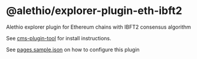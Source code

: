# @alethio/explorer-plugin-eth-ibft2

Alethio explorer plugin for Ethereum chains with IBFT2 consensus algorithm

See [cms-plugin-tool](https://github.com/Alethio/cms-plugin-tool) for install instructions.

See [pages.sample.json](pages.sample.json) on how to configure this plugin
